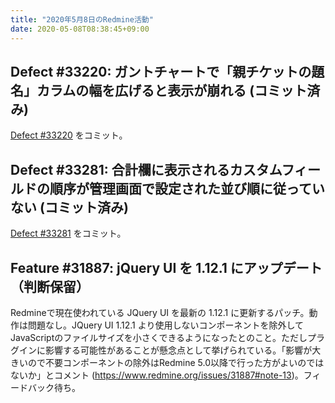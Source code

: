 ```yaml
---
title: "2020年5月8日のRedmine活動"
date: 2020-05-08T08:38:45+09:00
---
```


## Defect #33220: ガントチャートで「親チケットの題名」カラムの幅を広げると表示が崩れる (コミット済み)

[Defect #33220](/issues/33220) をコミット。

## Defect #33281: 合計欄に表示されるカスタムフィールドの順序が管理画面で設定された並び順に従っていない (コミット済み)

[Defect #33281](/issues/33281) をコミット。

## Feature #31887: jQuery UI を 1.12.1 にアップデート （判断保留）

Redmineで現在使われている JQuery UI を最新の 1.12.1 に更新するパッチ。動作は問題なし。JQuery UI 1.12.1 より使用しないコンポーネントを除外してJavaScriptのファイルサイズを小さくできるようになったとのこと。ただしプラグインに影響する可能性があることが懸念点として挙げられている。「影響が大きいので不要コンポーネントの除外はRedmine 5.0以降で行った方がよいのではないか」とコメント (https://www.redmine.org/issues/31887#note-13)。フィードバック待ち。